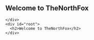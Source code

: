 ## Welcome to TheNorthFox


<!DOCTYPE html>
<html lang="en">
  <head>
    <meta charset="utf-8" />
    <link rel="icon" href="%PUBLIC_URL%/favicon.ico" />
    <link
  rel="stylesheet"
  href="https://maxcdn.bootstrapcdn.com/bootstrap/4.4.1/css/bootstrap.min.css"
  integrity="sha384-Vkoo8x4CGsO3+Hhxv8T/Q5PaXtkKtu6ug5TOeNV6gBiFeWPGFN9MuhOf23Q9Ifjh"
  crossorigin="anonymous"
/>
    <meta name="viewport" content="width=device-width, initial-scale=1" />
    <meta name="theme-color" content="#000000" />
    <title>React App</title>
  </head>
  <body>
    <div id="nav">
      
    </div>
    <div id="root">
      <h2>Welcome to TheNorthFox</h2>
    </div>
    
    
  </body>
</html>
